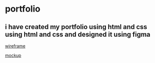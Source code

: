 # portfolio

## i have created my portfolio using html and css using html and css and designed it using figma

[wireframe](https://www.figma.com/file/ruN27HduZUqbXy7vqxBPuU/protofilo-wireframe?type=design&node-id=0-1&mode=design&t=g6nQGnEIN2EMD1EP-0)

[mockup](https://www.figma.com/file/Yfjsmatshu6m7ZklHMgBtE/protofilo-wireframe-(Copy)?type=design&mode=design&t=lZHeE9GFHsv4frdk-0)